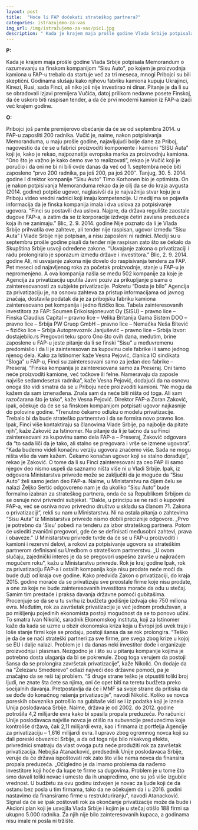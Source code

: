 ```yaml
---
layout: post
title:  "Hoće li FAP dočekati strateškog partnera?"
categories: istrazujemo-za-vas
img_url: /img/istražujemo-za-vas/pic1.jpg
description: " Kada je krajem maja prošle godine Vlada Srbije potpisala Memorandum o razumevanju sa finskom kompanijom “Sisu Auto”, po kojem je proizvodnja kamiona u FAP-u trebalo da startuje već za tri meseca, mnogi Pribojci su bili skeptični. Godinama slušaju kako njihovu fabriku kamiona kupuju Ukrajinci, Kinezi, Rusi, sada Finci, ali niko još nije investirao ni dinar. Pitanje je da li su se obradovali izjavi premijera Vučića, datoj prilikom nedavne posete Finskoj, da će uskoro biti raspisan tender, a da će prvi moderni kamion iz FAP-a izaći već krajem godine."
---
```


**P:**

Kada je krajem maja prošle godine Vlada Srbije potpisala Memorandum o razumevanju sa finskom kompanijom “Sisu Auto”, po kojem je proizvodnja kamiona u FAP-u trebalo da startuje već za tri meseca, mnogi Pribojci su bili skeptični. Godinama slušaju kako njihovu fabriku kamiona kupuju Ukrajinci, Kinezi, Rusi, sada Finci, ali niko još nije investirao ni dinar. Pitanje je da li su se obradovali izjavi premijera Vučića, datoj prilikom nedavne posete Finskoj, da će uskoro biti raspisan tender, a da će prvi moderni kamion iz FAP-a izaći već krajem godine.


**O:**

Pribojci još pamte premijerovo obećanje da će se od septembra 2014.  u FAP-u zaposliti 200 radnika. Vučić je, naime, nakon potpisivanja Memoranduma, u maju prošle godine, najavljujući bolje dane za Priboj, nagovestio da će se u fabrici proizvoditi komponente i kamioni “SISU Auta” koji je, kako je rekao, najpoznatija evropska marka za proizvodnju kamiona.
“Ono što je važno je kako ćemo sve to realizovati”, rekao je Vučić koji je poručio i da oni ne bi ni bili ovde danas da već od 1. septembra neće biti zaposleno “prvo 200 radnika, pa još 200, pa još 200″.
Tanjug, 30. 5. 2014. godine
I direktor kompanije “Sisu Auto” Timo Korhonen bio je optimista. On je nakon potpisivanja Memoranduma rekao da je cilj da se do kraja avgusta (2014. godine) potpiše ugovor, naglasivši da je najvažnija stvar koju je u Priboju video vredni radnici koji imaju kompetencije.
U medijima se pojavila informacija da je finska kompanija imala i dva uslova za potpisivanje ugovora.
“Finci su postavili dva uslova. Najpre, da država regulište zaostale dugove FAP-a, a zatim da se iz korporacije izdvoje četiri zavisna preduzeća koja ih ne zanimaju.”
Blic, 2. 9. 2014. godine
Nije poznato da li je Vlada Srbije prihvatila ove zahteve, ali tender nije raspisan, ugovor između “Sisu Auta” i Vlade Srbije nije potpisan, a nisu zaposleni ni radnici. Mediji su u septembru prošle godine pisali da tender nije raspisan zato što se čekalo da Skupština Srbije usvoji određene zakone.
“Usvajanje zakona o privatizaciji i radu prolongiralo je sporazum između države i investitora.”
Blic, 2. 9. 2014. godine
Ali, ni usvajanje zakona nije dovelo do raspisivanja tendera za FAP. Pet meseci od najavljenog roka za početak proizvodnje, stanje u FAP-u je nepromenjeno. A ova kompanija našla se među 502 kompanije za koje je Agencija za privatizaciju uputila Javni poziv za prikupljanje pisama o zainteresovanosti za subjekte privatizacije.
Pokretu “Dosta je bilo” Agencija za privatizaciju je, na osnovu zahteva za pristup informacijama od javnog značaja, dostavila podatak da je za pribojsku fabriku kamiona zainteresovano pet kompanija i jedno fizičko lice.
Tabela zainteresovanih investitora za FAP:
Soumen Erikoisajoneuvot Oy (SISU) – pravno lice – Finska
Claudius Capital – pravno lice – Velika Britanija
Gama Sistem DOO – pravno lice – Srbija
PW Gruop GmbH – pravno lice – Nemačka
Neša Bitević – fizičko lice – Srbija
Autoprevoznik Janjušević – pravno lice – Srbija
Izvor: dostajebilo.rs
Pregovori teku sporo
Ono što ovih dana, međutim, brine zaposlene u FAP-u jeste pitanje da li se finski “Sisu” u međuvremenu predomislio i da li je zainteresovan za kupovinu cele fabrike ili samo jednog njenog dela. Kako za Istinomer kaže Vesna Pejović, članica IO sindikata “Sloga” u FAP-u, Finci su zainteresovani samo za jedan deo fabrike – Preseraj.
“Finska kompanija je zainteresovana samo za Preseraj. Oni tamo neće proizvoditi kamione, već točkove ili felne. Nameravaju da zaposle najviše sedamdesetak radnika”, kaže Vesna Pejović, dodajući da na osnovu onoga što vidi smatra da se u Priboju neće proizvoditi kamioni.
“Ne mogu da kažem da sam iznenađena. Znala sam da neće biti ništa od toga. Ali sam razočarana što je tako”, kaže Vesna Pejović.
Direktor FAP-a Zoran Zaković, ipak, očekuje da će se sa finskom kompanijom potpisati ugovor najkasnije do polovine godine.
“Trenutno čekamo odluku o modelu privatizacije. Trebalo bi da bude strateško partnerstvo i da se formira novo pravno lice. Ipak, Finci više kontaktiraju sa članovima Vlade Srbije, pa najbolje da pitate njih”, kaže Zaković za Istinomer.
Na pitanje da li je tačno da su Finci zainteresovani za kupovinu samo dela FAP-a – Preseraj, Zaković odgovara da “to sada liči da je tako, ali stalno se pregovara i vrše se izmene ugovora”.
“Kada budemo videli konačnu verziju ugovora znaćemo više. Sada ne mogu ništa više da vam kažem. Čekamo konačan ugovor koji se stalno dorađuje”, rekao je Zaković.
O tome da li su Finci zainteresovani za ceo FAP ili samo njegov deo nismo uspeli da saznamo ništa više ni u Vladi Srbije. Ipak, iz odgovora Ministarstva privrede može se zaključiti da je moguće da “Sisu Auto” želi samo jedan deo FAP-a. Naime, u Ministarstvu na čijem čelu se nalazi Željko Sertić odgovoreno nam je da ukoliko “Sisu Auto” bude formalno izabran za strateškog partnera, onda će sa Republikom Srbijom da se osnuje novi privredni subjekat.
“Dakle, u principu se ne radi o kupovini FAP-a, već se osniva novo privredno društvo u skladu sa članom 71. Zakona o privatizaciji“, rekli su nam u Ministarstvu.
Ni na ostala pitanja o zahtevima “Sisu Auta” iz Ministarstva privrede nismo dobili preciznije odgovore.
„Prvo je potrebno da ‘Sisu’ pobedi na tenderu za izbor strateškog partnera. Potom će uslediti zvanični pregovori, gde će se definisati međusobni zahtevi, prava i obaveze.”
U Ministarstvu privrede tvrde da će se u FAP-u proizvoditi i kamioni i rezervni delovi, a rokovi za potpisivanje ugovora sa strateškim partnerom  definisani su Uredbom o strateškom partnerstvu.
„U ovom slučaju, zajednički interes je da se pregovori uspešno završe u najkraćem mogućem roku“, kažu u Ministarstvu privrede.
Rok je kraj godine
Ipak, rok za privatizaciju FAP-a i ostalih kompanija koje nisu prodate neće moći da bude duži od kraja ove godine. Kako predviđa Zakon o privatizaciji, do kraja 2015. godine moraće da se privatizuju sve preostale firme koje nisu prodate, a one za koje ne bude zainteresovanih investitora moraće da odu u stečaj. Samim tim prestaće i praksa davanja državne pomoći gubitašima. Procenjuje se da se u tu svrhu iz budžeta godišnje izdvaja oko 750 miliona evra. Međutim, rok za završetak privatizacije je već jednom produžavan, a po mišljenju pojedinih ekonomista postoji mogućnost da se to ponovo učini.
To smatra Ivan Nikolić, saradnik Ekonomskog instituta, koji za Istinomer kaže da kada se uzme u obzir ekonomska kriza koja u Evropi još uvek traje i loše stanje firmi koje se prodaju, postoji šansa da se rok prolongira.
“Teško je da će se naći strateški partneri za sve firme, pre svega zbog krize u kojoj se EU i dalje nalazi. Problem je i da danas neki investitor dođe i organizuje proizvodnju i plasman. Nezgodno je i što su u pitanju kompanije kojima je potrebno dosta ulaganja da bi se pokrenule. Zbog toga verujem da postoji šansa da se prolongira završetak privatizacije”, kaže Nikolić.
On dodaje da na “Železaru Smederevo” odlazi najveći deo državne pomoći, pa je značajno da se reši taj problem.
“S druge strane teško je otpustiti toliki broj ljudi, ne znate šta ćete sa njima, oni će opet biti na teretu budžeta preko socijalnih davanja. Pretpostavlja da će i MMF sa svoje strane da pritiska da se dođe do konačnog rešenja privatizacije”, navodi Nikolić.
Koliko se novca poreskih obveznika potrošilo na gubitaše vidi se i iz podatka koji je iznela Unija poslodavaca Srbije. Naime, država je od 2002. do 2012. godine potrošila 4,2 milijarde evra kako bi spasila propala preduzeća. Po računici Unije poslodavaca najviše novca je otišlo na subvencije preduzećima koje kontroliše država, čak 2,11 milijardi evra, kao i firmama iz portfelja Agencije za privatizaciju – 1,616 milijardi evra.
I upravo zbog ogromnog novca koji su dali poreski obveznici Srbije, a da od toga nije bilo nikakvog efekta, privrednici smatraju da vlast ovoga puta neće produžiti rok za završetak privatizacija. Nebojša Atanacković, predsednik Unije poslodavaca Srbije, veruje da će država ispoštovati rok zato što više nema novca da finansira propala preduzeća.
„Očigledno je da imamo problema da nađemo investitore koji hoće da kupe te firme sa dugovima. Problem je u tome što smo davali toliki novac i umesto da ih unapredimo, one su još više izgubile vrednost. U budžetu za ovu godinu izdvojen je novac za ljude koji će da ostanu bez posla u tim firmama, tako da ne očekujem da i u 2016. godini nastavimo da finansiramo firme u restrukturiranju“, navodi Atanacković.
Signal da će se ipak poštovati rok za okončanje privatizacije može da bude i Akcioni plan koji je usvojila Vlada Srbije i kojim je u stečaj otišlo 188 firmi sa ukupno 5.000 radnika. Za njih nije bilo zainteresovanih kupaca, a godinama nisu imale ni posla ni tržište.
